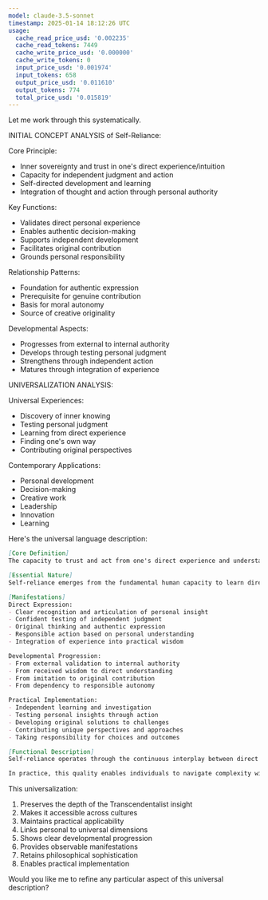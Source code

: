 ```yaml
---
model: claude-3.5-sonnet
timestamp: 2025-01-14 18:12:26 UTC
usage:
  cache_read_price_usd: '0.002235'
  cache_read_tokens: 7449
  cache_write_price_usd: '0.000000'
  cache_write_tokens: 0
  input_price_usd: '0.001974'
  input_tokens: 658
  output_price_usd: '0.011610'
  output_tokens: 774
  total_price_usd: '0.015819'
---
```


Let me work through this systematically.

INITIAL CONCEPT ANALYSIS of Self-Reliance:

Core Principle:
- Inner sovereignty and trust in one's direct experience/intuition
- Capacity for independent judgment and action
- Self-directed development and learning
- Integration of thought and action through personal authority

Key Functions:
- Validates direct personal experience
- Enables authentic decision-making
- Supports independent development
- Facilitates original contribution
- Grounds personal responsibility

Relationship Patterns:
- Foundation for authentic expression
- Prerequisite for genuine contribution
- Basis for moral autonomy
- Source of creative originality

Developmental Aspects:
- Progresses from external to internal authority
- Develops through testing personal judgment
- Strengthens through independent action
- Matures through integration of experience

UNIVERSALIZATION ANALYSIS:

Universal Experiences:
- Discovery of inner knowing
- Testing personal judgment
- Learning from direct experience
- Finding one's own way
- Contributing original perspectives

Contemporary Applications:
- Personal development
- Decision-making
- Creative work
- Leadership
- Innovation
- Learning

Here's the universal language description:

```markdown
[Core Definition]
The capacity to trust and act from one's direct experience and understanding, developing personal authority through the integration of independent judgment, original insight, and responsible action. This foundation of inner sovereignty enables authentic contribution and genuine development.

[Essential Nature]
Self-reliance emerges from the fundamental human capacity to learn directly from experience and develop independent understanding. It manifests as growing trust in one's perceptions, judgments, and capabilities, supported by the systematic testing and refinement of personal insight through action. This quality combines receptivity to direct experience with the courage to act on personal understanding, creating a dynamic foundation for authentic development and original contribution.

[Manifestations]
Direct Expression:
- Clear recognition and articulation of personal insight
- Confident testing of independent judgment
- Original thinking and authentic expression
- Responsible action based on personal understanding
- Integration of experience into practical wisdom

Developmental Progression:
- From external validation to internal authority
- From received wisdom to direct understanding
- From imitation to original contribution
- From dependency to responsible autonomy

Practical Implementation:
- Independent learning and investigation
- Testing personal insights through action
- Developing original solutions to challenges
- Contributing unique perspectives and approaches
- Taking responsibility for choices and outcomes

[Functional Description]
Self-reliance operates through the continuous interplay between direct experience, independent judgment, and responsible action. As insights arise from personal experience, they are tested through practical application, refined through reflection, and integrated into deepening understanding. This creates an expanding spiral of capability and confidence, strengthening both discernment and effectiveness while maintaining openness to new learning.

In practice, this quality enables individuals to navigate complexity with increasing wisdom, contribute original value, and develop authentic capabilities. It supports innovation and leadership by combining receptivity to direct experience with the courage to act on personal understanding. The result is growing capacity for responsible autonomy and meaningful contribution, grounded in tested personal authority rather than mere independence or isolation.
```

This universalization:
1. Preserves the depth of the Transcendentalist insight
2. Makes it accessible across cultures
3. Maintains practical applicability
4. Links personal to universal dimensions
5. Shows clear developmental progression
6. Provides observable manifestations
7. Retains philosophical sophistication
8. Enables practical implementation

Would you like me to refine any particular aspect of this universal description?